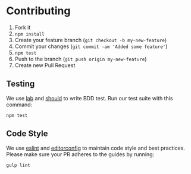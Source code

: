 # Contributing

1. Fork it
2. `npm install`
3. Create your feature branch (`git checkout -b my-new-feature`)
4. Commit your changes (`git commit -am 'Added some feature'`)
5. `npm test`
6. Push to the branch (`git push origin my-new-feature`)
7. Create new Pull Request

## Testing

We use [lab](https://github.com/hapijs/lab) and [should](https://github.com/shouldjs/should.js) to write BDD test. Run our test suite with this command:

```
npm test
```

## Code Style

We use [eslint](http://eslint.org) and [editorconfig](http://editorconfig.org) to maintain code style and best practices. Please make sure your PR adheres to the guides by running:

```
gulp lint
```
